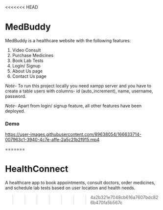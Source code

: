 <<<<<<< HEAD
# MedBuddy

MedBuddy is a healthcare website with the following features:
1. Video Consult
2. Purchase Medicines
3. Book Lab Tests
4. Login/ Signup
5. About Us page
6. Contact Us page

*Note-* To run this project locally you need xampp server and you have to create a table users with columns- id (auto_increment), name, username, password.

*Note-* Apart from login/ signup feature, all other features have been deployed.

### Demo

https://user-images.githubusercontent.com/89638054/166633714-007963c1-3940-4c7e-affe-2a5c21b2f915.mp4

=======
# HealthConnect
A healthcare app to book appointments, consult doctors, order medicines, and schedule lab tests based on user location and health needs.
>>>>>>> 4a2b321e7048cb616a7607bdc826b470fa5b567c
